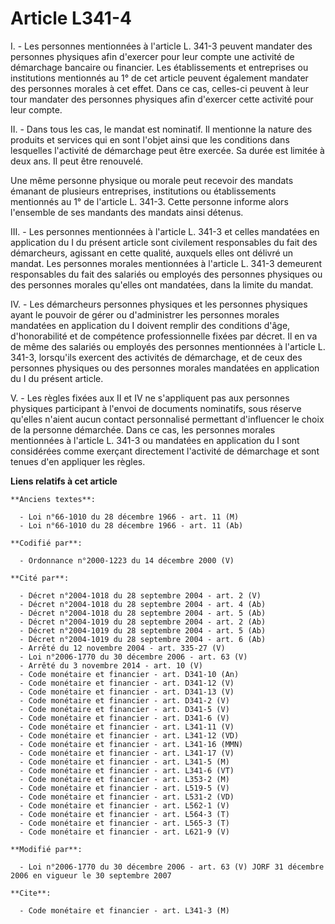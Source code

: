 # Article L341-4

I. - Les personnes mentionnées à l'article L. 341-3 peuvent mandater des personnes physiques afin d'exercer pour leur compte
une activité de démarchage bancaire ou financier. Les établissements et entreprises ou institutions mentionnés au 1° de cet
article peuvent également mandater des personnes morales à cet effet. Dans ce cas, celles-ci peuvent à leur tour mandater des
personnes physiques afin d'exercer cette activité pour leur compte.

II. - Dans tous les cas, le mandat est nominatif. Il mentionne la nature des produits et services qui en sont l'objet ainsi
que les conditions dans lesquelles l'activité de démarchage peut être exercée. Sa durée est limitée à deux ans. Il peut être
renouvelé.

Une même personne physique ou morale peut recevoir des mandats émanant de plusieurs entreprises, institutions ou
établissements mentionnés au 1° de l'article L. 341-3. Cette personne informe alors l'ensemble de ses mandants des mandats
ainsi détenus.

III. - Les personnes mentionnées à l'article L. 341-3 et celles mandatées en application du I du présent article sont
civilement responsables du fait des démarcheurs, agissant en cette qualité, auxquels elles ont délivré un mandat. Les
personnes morales mentionnées à l'article L. 341-3 demeurent responsables du fait des salariés ou employés des personnes
physiques ou des personnes morales qu'elles ont mandatées, dans la limite du mandat.

IV. - Les démarcheurs personnes physiques et les personnes physiques ayant le pouvoir de gérer ou d'administrer les personnes
morales mandatées en application du I doivent remplir des conditions d'âge, d'honorabilité et de compétence professionnelle
fixées par décret. Il en va de même des salariés ou employés des personnes mentionnées à l'article L. 341-3, lorsqu'ils
exercent des activités de démarchage, et de ceux des personnes physiques ou des personnes morales mandatées en application du
I du présent article.

V. - Les règles fixées aux II et IV ne s'appliquent pas aux personnes physiques participant à l'envoi de documents
nominatifs, sous réserve qu'elles n'aient aucun contact personnalisé permettant d'influencer le choix de la personne
démarchée. Dans ce cas, les personnes morales mentionnées à l'article L. 341-3 ou mandatées en application du I sont
considérées comme exerçant directement l'activité de démarchage et sont tenues d'en appliquer les règles.

**Liens relatifs à cet article**

	**Anciens textes**:

	  - Loi n°66-1010 du 28 décembre 1966 - art. 11 (M)
	  - Loi n°66-1010 du 28 décembre 1966 - art. 11 (Ab)

	**Codifié par**:

	  - Ordonnance n°2000-1223 du 14 décembre 2000 (V)

	**Cité par**:

	  - Décret n°2004-1018 du 28 septembre 2004 - art. 2 (V)
	  - Décret n°2004-1018 du 28 septembre 2004 - art. 4 (Ab)
	  - Décret n°2004-1018 du 28 septembre 2004 - art. 5 (Ab)
	  - Décret n°2004-1019 du 28 septembre 2004 - art. 2 (Ab)
	  - Décret n°2004-1019 du 28 septembre 2004 - art. 5 (Ab)
	  - Décret n°2004-1019 du 28 septembre 2004 - art. 6 (Ab)
	  - Arrêté du 12 novembre 2004 - art. 335-27 (V)
	  - Loi n°2006-1770 du 30 décembre 2006 - art. 63 (V)
	  - Arrêté du 3 novembre 2014 - art. 10 (V)
	  - Code monétaire et financier - art. D341-10 (An)
	  - Code monétaire et financier - art. D341-12 (V)
	  - Code monétaire et financier - art. D341-13 (V)
	  - Code monétaire et financier - art. D341-2 (V)
	  - Code monétaire et financier - art. D341-5 (V)
	  - Code monétaire et financier - art. D341-6 (V)
	  - Code monétaire et financier - art. L341-11 (V)
	  - Code monétaire et financier - art. L341-12 (VD)
	  - Code monétaire et financier - art. L341-16 (MMN)
	  - Code monétaire et financier - art. L341-17 (V)
	  - Code monétaire et financier - art. L341-5 (M)
	  - Code monétaire et financier - art. L341-6 (VT)
	  - Code monétaire et financier - art. L353-2 (M)
	  - Code monétaire et financier - art. L519-5 (V)
	  - Code monétaire et financier - art. L531-2 (VD)
	  - Code monétaire et financier - art. L562-1 (V)
	  - Code monétaire et financier - art. L564-3 (T)
	  - Code monétaire et financier - art. L565-3 (T)
	  - Code monétaire et financier - art. L621-9 (V)

	**Modifié par**:

	  - Loi n°2006-1770 du 30 décembre 2006 - art. 63 (V) JORF 31 décembre 2006 en vigueur le 30 septembre 2007

	**Cite**:

	  - Code monétaire et financier - art. L341-3 (M)
